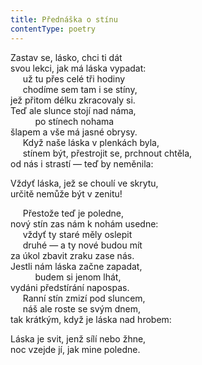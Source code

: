 ```yaml
---
title: Přednáška o stínu
contentType: poetry
---
```


<section>

Zastav se, lásko, chci ti dát  
svou lekci, jak má láska vypadat:  
     už tu přes celé tři hodiny  
     chodíme sem tam i se stíny,  
jež přitom délku zkracovaly si.  
Teď ale slunce stojí nad náma,  
          po stínech nohama  
šlapem a vše má jasné obrysy.  
     Když naše láska v plenkách byla,  
     stínem být, přestrojit se, prchnout chtěla,  
od nás i strastí — teď by neměnila:

</section>

<section>

Vždyť láska, jež se choulí ve skrytu,  
určitě nemůže být v zenitu!

</section>

<section>

     Přestože teď je poledne,  
nový stín zas nám k nohám usedne:  
     vždyť ty staré měly oslepit  
     druhé — a ty nové budou mít  
za úkol zbavit zraku zase nás.  
Jestli nám láska začne zapadat,  
          budem si jenom lhát,  
vydáni předstírání napospas.  
     Ranní stín zmizí pod sluncem,  
     náš ale roste se svým dnem,  
tak krátkým, když je láska nad hrobem:

</section>

<section>

Láska je svit, jenž sílí nebo žhne,  
noc vzejde jí, jak mine poledne.

</section>
